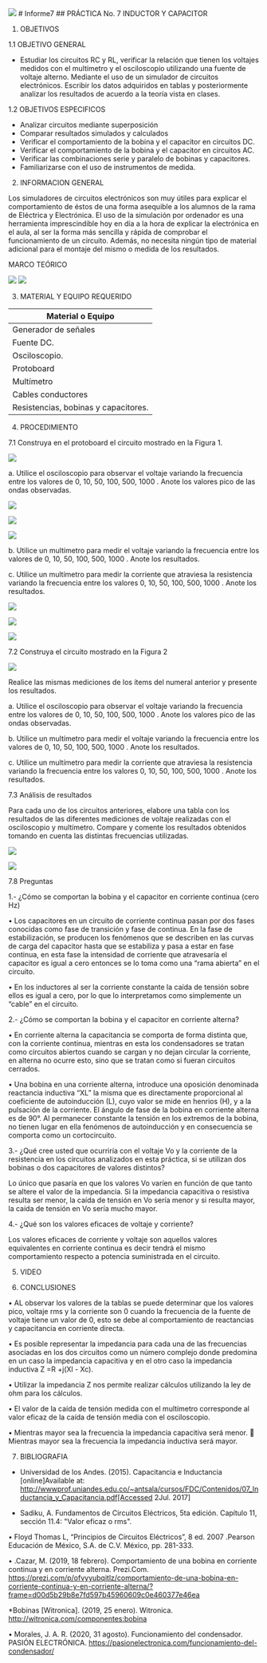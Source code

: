 <img src= img/LOGO.png>
# Informe7
## PRÁCTICA No. 7 INDUCTOR Y CAPACITOR

1. OBJETIVOS

1.1 OBJETIVO GENERAL
* Estudiar los circuitos RC y RL, verificar la relación que tienen los voltajes medidos con el multímetro y el osciloscopio utilizando una fuente de voltaje alterno. Mediante el uso de un simulador de circuitos electrónicos. Escribir los datos adquiridos en tablas y posteriormente analizar los resultados de acuerdo a la teoría vista en clases.

1.2 OBJETIVOS ESPECIFICOS
* Analizar circuitos mediante superposición
* Comparar resultados simulados y calculados
* Verificar el comportamiento de la bobina y el capacitor en circuitos DC.
* Verificar el comportamiento de la bobina y el capacitor en circuitos AC. 
* Verificar las combinaciones serie y paralelo de bobinas y capacitores.
* Familiarizarse con el uso de instrumentos de medida.

2. INFORMACION GENERAL

Los simuladores de circuitos electrónicos son muy útiles para explicar el comportamiento de éstos de una forma asequible a los alumnos de la rama de Eléctrica y Electrónica. El uso de la simulación por ordenador es una herramienta imprescindible hoy en día a la hora de explicar la electrónica en el aula, al ser la forma más sencilla y rápida de comprobar el funcionamiento de un circuito. Además, no necesita ningún tipo de material adicional para el montaje del mismo o medida de los resultados.

MARCO TEÓRICO

<img src= img/CAPA.jpg>

<img src= img/INDU.jpg>

3. MATERIAL Y EQUIPO REQUERIDO

| Material o Equipo | 
| --------- | 
| Generador de señales|
| Fuente DC. |
| Osciloscopio. |
| Protoboard |
| Multímetro |
| Cables conductores |
| Resistencias, bobinas y capacitores. |

4. PROCEDIMIENTO

7.1 Construya en el protoboard el circuito mostrado en la Figura 1.

<img src= img/FIG1.jpg>

a. Utilice el osciloscopio para observar el voltaje variando la frecuencia entre los valores de 0, 10, 50, 100, 500, 1000 . Anote los valores pico de las ondas observadas.

![](img/Lab7-1.jpg)

![](img/Lab7-2.jpg)

![](img/Lab7-3.jpg)


b. Utilice un multímetro para medir el voltaje variando la frecuencia entre los valores de 0, 10, 50, 100, 500, 1000 . Anote los resultados.

c. Utilice un multímetro para medir la corriente que atraviesa la resistencia variando la frecuencia entre los valores 0, 10, 50, 100, 500, 1000 . Anote los resultados.

![](img/lab7-4.jpg)

![](img/lab7-5.jpg)

![](img/lab7-6.jpg)




7.2 Construya el circuito mostrado en la Figura 2

![](img/FIG2.jpg)


Realice las mismas mediciones de los ítems del numeral anterior y presente los resultados.

a. Utilice el osciloscopio para observar el voltaje variando la frecuencia entre los valores de 0, 10, 50, 100, 500, 1000 . Anote los valores pico de las ondas observadas.


b. Utilice un multímetro para medir el voltaje variando la frecuencia entre los valores de 0, 10, 50, 100, 500, 1000 . Anote los resultados.


c. Utilice un multímetro para medir la corriente que atraviesa la resistencia variando la frecuencia entre los valores 0, 10, 50, 100, 500, 1000 . Anote los resultados.


7.3 Análisis de resultados

Para cada uno de los circuitos anteriores, elabore una tabla con los resultados de las diferentes mediciones de voltaje realizadas con el osciloscopio y multímetro. Compare y comente los resultados obtenidos tomando en cuenta las distintas frecuencias utilizadas.

![](img/7.3.1.jpg)

![](img/7.3.2.jpg)


7.8 Preguntas


1.- ¿Cómo se comportan la bobina y el capacitor en corriente continua (cero Hz)

• Los capacitores en un circuito de corriente continua pasan por dos fases conocidas como fase de transición y fase de continua. En la fase de estabilización, se producen los fenómenos que se describen en las curvas de carga del capacitor hasta que se estabiliza y pasa a estar en fase continua, en esta fase la intensidad de corriente que atravesaría el capacitor es igual a cero entonces se lo toma como una “rama abierta” en el circuito.

• En los inductores al ser la corriente constante la caída de tensión sobre ellos es igual a cero, por lo que lo interpretamos como simplemente un “cable” en el circuito.

2.- ¿Cómo se comportan la bobina y el capacitor en corriente alterna?

• En corriente alterna la capacitancia se comporta de forma distinta que, con la corriente continua, mientras en esta los condensadores se tratan como circuitos abiertos cuando se cargan y no dejan circular la corriente, en alterna no ocurre esto, sino que se tratan como si fueran circuitos cerrados.

• Una bobina en una corriente alterna, introduce una oposición denominada reactancia inductiva “XL” la misma que es directamente proporcional al coeficiente de autoinducción (L), cuyo valor se mide en henrios (H), y a la pulsación de la corriente. El ángulo de fase de la bobina en corriente alterna es de 90°. Al permanecer constante la tensión en los extremos de la bobina, no tienen lugar en ella fenómenos de autoinducción y en consecuencia se comporta como un cortocircuito.

3.- ¿Qué cree usted que ocurriría con el voltaje Vo y la corriente de la resistencia en los circuitos analizados en esta práctica, si se utilizan dos bobinas o dos capacitores de valores distintos?

Lo único que pasaría en que los valores Vo varíen en función de que tanto se altere el valor de la impedancia. Si la impedancia capacitiva o resistiva resulta ser menor, la caída de tensión en Vo sería menor y si resulta mayor, la caída de tensión en Vo sería mucho mayor.

4.- ¿Qué son los valores eficaces de voltaje y corriente?

Los valores eficaces de corriente y voltaje son aquellos valores equivalentes en corriente continua es decir tendrá el mismo comportamiento respecto a potencia suministrada en el circuito.


5. VIDEO


6. CONCLUSIONES

• AL observar los valores de la tablas se puede determinar que los valores pico, voltaje rms y la corriente son 0 cuando la frecuencia de la fuente de voltaje tiene un valor de 0, esto se debe al comportamiento de reactancias y capacitancia en corriente directa.

• Es posible representar la impedancia para cada una de las frecuencias asociadas en los dos circuitos como un número complejo donde predomina en un caso la impedancia capacitiva y en el otro caso la impedancia inductiva Z =R +j(Xl - Xc).

• Utilizar la impedancia Z nos permite realizar cálculos utilizando la ley de ohm para los cálculos.

• El valor de la caída de tensión medida con el multímetro corresponde al valor eficaz de la caída de tensión media con el osciloscopio.

• Mientras mayor sea la frecuencia la impedancia capacitiva será menor.  Mientras mayor sea la frecuencia la impedancia inductiva será mayor.

7. BIBLIOGRAFIA


* Universidad de los Andes. (2015). Capacitancia e Inductancia [online]Available at: http://wwwprof.uniandes.edu.co/~antsala/cursos/FDC/Contenidos/07_Inductancia_y_Capacitancia.pdf[Accessed 2Jul. 2017]

* Sadiku, A. Fundamentos de Circuitos Eléctricos, 5ta edición. Capítulo 11, sección 11.4: "Valor eficaz o rms".

• Floyd Thomas L, “Principios de Circuitos Eléctricos”, 8 ed. 2007 .Pearson Educación de México, S.A. de C.V. México, pp. 281-333.

• .Cazar, M. (2019, 18 febrero). Comportamiento de una bobina en corriente continua y en corriente alterna. Prezi.Com. https://prezi.com/p/ofvyyubqitlz/comportamiento-de-una-bobina-en-corriente-continua-y-en-corriente-alterna/?frame=d00d5b29b8e7fd597b45960609c0e460377e46ea

*Bobinas [Witronica]. (2019, 25 enero). Witronica. http://witronica.com/componentes:bobina

• Morales, J. A. R. (2020, 31 agosto). Funcionamiento del condensador. PASIÓN ELECTRÓNICA. https://pasionelectronica.com/funcionamiento-del-condensador/
